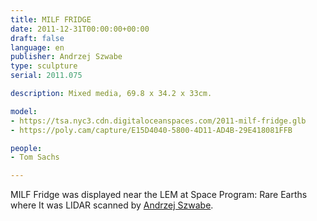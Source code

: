 ```yaml
---
title: MILF FRIDGE
date: 2011-12-31T00:00:00+00:00
draft: false
language: en
publisher: Andrzej Szwabe
type: sculpture
serial: 2011.075

description: Mixed media, 69.8 x 34.2 x 33cm.

model:
- https://tsa.nyc3.cdn.digitaloceanspaces.com/2011-milf-fridge.glb
- https://poly.cam/capture/E15D4040-5800-4D11-AD4B-29E418081FFB

people:
- Tom Sachs

---
```


MILF Fridge was displayed near the LEM at Space Program: Rare Earths where It was LIDAR scanned by [Andrzej Szwabe](https://aszwabe.artstation.com).

&nbsp;

&nbsp;

&nbsp;

&nbsp;